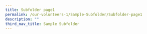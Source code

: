 ```yaml
---
title: Subfolder page1
permalink: /our-volunteers-1/Sample-Subfolder/Subfolder-page1
description: ""
third_nav_title: Sample Subfolder
---
```

